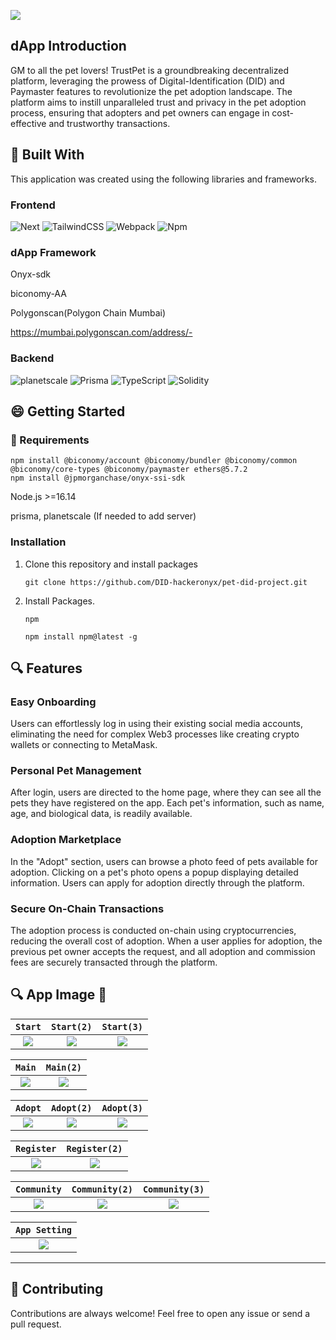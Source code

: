 ![](https://cdn.discordapp.com/attachments/897051367238139934/1160801938229690419/image.png?ex=6535fc0c&is=6523870c&hm=482eccbb565cd93c446cb033cfa8dfbc6849e61be75545438a699a77cb113763&)

## dApp Introduction

GM to all the pet lovers!
TrustPet is a groundbreaking decentralized platform, leveraging the prowess of Digital-Identification (DID) and Paymaster features to revolutionize the pet adoption landscape. The platform aims to instill unparalleled trust and privacy in the pet adoption process, ensuring that adopters and pet owners can engage in cost-effective and trustworthy transactions.

## :hammer: Built With

This application was created using the following libraries and frameworks.

### Frontend

![Next](https://img.shields.io/badge/Next.js-%2320232a.svg?style=for-the-badge&logo=Next.js&logoColor=%2361DAFB)
![TailwindCSS](https://img.shields.io/badge/tailwindcss-%2338B2AC.svg?style=for-the-badge&logo=tailwind-css&logoColor=white)
![Webpack](https://img.shields.io/badge/webpack-%238DD6F9.svg?style=for-the-badge&logo=webpack&logoColor=black)
![Npm](https://img.shields.io/badge/Npm-%232C8EBB.svg?style=for-the-badge&logo=Npm&logoColor=white)

### dApp Framework

Onyx-sdk

biconomy-AA

Polygonscan(Polygon Chain Mumbai)

https://mumbai.polygonscan.com/address/-

### Backend

![planetscale](https://img.shields.io/badge/PlanetScale-%230db7ed.svg?style=for-the-badge&logo=planetscale&logoColor=white)
![Prisma](https://img.shields.io/badge/Prisma-039BE5?style=for-the-badge&logo=Prisma&logoColor=white)
![TypeScript](https://img.shields.io/badge/typescript-%23007ACC.svg?style=for-the-badge&logo=typescript&logoColor=white)
![Solidity](https://img.shields.io/badge/Solidity-%23363636.svg?style=for-the-badge&logo=solidity&logoColor=white)

## :smile: Getting Started

### :battery: Requirements

```
npm install @biconomy/account @biconomy/bundler @biconomy/common @biconomy/core-types @biconomy/paymaster ethers@5.7.2
npm install @jpmorganchase/onyx-ssi-sdk
```

Node.js >=16.14

prisma, planetscale (If needed to add server)

### Installation

1. Clone this repository and install packages
   ```
   git clone https://github.com/DID-hackeronyx/pet-did-project.git
   ```
2. Install Packages.
   ```
   npm
   ```
   ```
   npm install npm@latest -g
   ```

## :mag: Features

### Easy Onboarding

Users can effortlessly log in using their existing social media accounts, eliminating the need for complex Web3 processes like creating crypto wallets or connecting to MetaMask.

### Personal Pet Management

After login, users are directed to the home page, where they can see all the pets they have registered on the app. Each pet's information, such as name, age, and biological data, is readily available.

### Adoption Marketplace

In the "Adopt" section, users can browse a photo feed of pets available for adoption. Clicking on a pet's photo opens a popup displaying detailed information. Users can apply for adoption directly through the platform.

### Secure On-Chain Transactions

The adoption process is conducted on-chain using cryptocurrencies, reducing the overall cost of adoption. When a user applies for adoption, the previous pet owner accepts the request, and all adoption and commission fees are securely transacted through the platform.

## :mag: App Image 🙈

|                                             `Start`                                             |                                            `Start(2)`                                            |                                            `Start(3)`                                            |
| :---------------------------------------------------------------------------------------------: | :----------------------------------------------------------------------------------------------: | :----------------------------------------------------------------------------------------------: |
| ![](https://media.discordapp.net/attachments/1151833522437365794/1160820815013613599/start.png) | ![](https://media.discordapp.net/attachments/1151833522437365794/1160820814418022571/start2.png) | ![](https://media.discordapp.net/attachments/1151833522437365794/1160820814749380698/start3.png) |

|                                             `Main`                                             |                                            `Main(2)`                                            |
| :--------------------------------------------------------------------------------------------: | :---------------------------------------------------------------------------------------------: |
| ![](https://media.discordapp.net/attachments/1151833522437365794/1160820775771721738/main.png) | ![](https://media.discordapp.net/attachments/1151833522437365794/1160820775549407253/main2.png) |

|                                             `Adopt`                                             |                                            `Adopt(2)`                                            |                                            `Adopt(3)`                                            |
| :---------------------------------------------------------------------------------------------: | :----------------------------------------------------------------------------------------------: | :----------------------------------------------------------------------------------------------: |
| ![](https://media.discordapp.net/attachments/1151833522437365794/1160820774370807838/adopt.png) | ![](https://media.discordapp.net/attachments/1151833522437365794/1160820773804576818/adopt2.png) | ![](https://media.discordapp.net/attachments/1151833522437365794/1160820774114971658/adopt3.png) |

|                                             `Register`                                             |                                            `Register(2)`                                            |
| :------------------------------------------------------------------------------------------------: | :-------------------------------------------------------------------------------------------------: |
| ![](https://media.discordapp.net/attachments/1151833522437365794/1160820773221576818/register.png) | ![](https://media.discordapp.net/attachments/1151833522437365794/1160820776010788895/register2.png) |

|                                             `Community`                                             |                                            `Community(2)`                                            |                                            `Community(3)`                                            |
| :-------------------------------------------------------------------------------------------------: | :--------------------------------------------------------------------------------------------------: | :--------------------------------------------------------------------------------------------------: |
| ![](https://media.discordapp.net/attachments/1151833522437365794/1160820775285182505/community.png) | ![](https://media.discordapp.net/attachments/1151833522437365794/1160820774777671691/community2.png) | ![](https://media.discordapp.net/attachments/1151833522437365794/1160820775041896528/community3.png) |

|                                           `App Setting`                                            |
| :------------------------------------------------------------------------------------------------: |
| ![](https://media.discordapp.net/attachments/1151833522437365794/1160820773221576818/register.png) |

---

## 🎯 Contributing

Contributions are always welcome! Feel free to open any issue or send a pull request.
